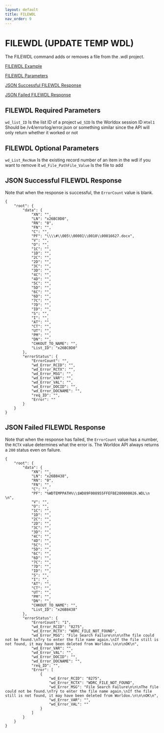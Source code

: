 ```yaml
---
layout: default
title: FILEWDL
nav_order: 9
---
```


# FILEWDL (UPDATE TEMP WDL)

The FILEWDL command adds or removes a file from the .wdl project. 

[FILEWDL Example](#filewdl-required-parameters)

[FILEWDL Parameters](#filewdl-optional-parameters)

[JSON Successful FILEWDL Response](#json-successful-filewdl-response)

[JSON Failed FILEWDL Response](#json-failed-filewdl-response)


## FILEWDL Required Parameters
`wd_list_ID`
	Is the list ID of a project
`wd_SID`
	Is the Worldox session ID
`Html1`
	Should be /v4/errorlog/error.json or something similar since the API will only return whether it worked or not
## FILEWDL Optional Parameters
`wd_List_RecNum`
	Is the existing record number of an item in the wdl if you want to remove it
`wd_File_PathFile_Value`
	Is the file to add

## JSON Successful FILEWDL Response

Note that when the response is successful, the `ErrorCount` value is blank. 

```
{
    "root": {
        "data": {
            "XN": "",
            "LN": "x26BC0D0",
            "RN": "0",
            "FN": "",
            "C": "",
            "PF": "\\\\#\\005\\00001\\0010\\00016627.docx",
            "V": "",
            "O": "",
            "1C": "",
            "1D": "",
            "2C": "",
            "2D": "",
            "3C": "",
            "3D": "",
            "4C": "",
            "4D": "",
            "5C": "",
            "5D": "",
            "6C": "",
            "6D": "",
            "7C": "",
            "7D": "",
            "ID": "",
            "S": "",
            "I": "",
            "AT": "",
            "CT": "",
            "UT": "",
            "PM": "",
            "DN": "",
            "CHKOUT_TO_NAME": "",
            "List_ID": "x26BC0D0"
        },
        "errorStatus": {
            "ErrorCount": "",
            "wd_Error_RCID": "",
            "wd_Error_RCTX": "",
            "wd_Error_MSG": "",
            "wd_Error_VAR": "",
            "wd_Error_VAL": "",
            "wd_Error_DOCID": "",
            "wd_Error_DOCNAME": "",
            "req_ID": "",
            "Error": ""
        }
    }
}
```

## JSON Failed FILEWDL Response

Note that when the response has failed, the `ErrorCount` value has a number, the `RCTX` value determines what the error is. The Worldox API always returns a `200` status even on failure.  

```
{
    "root": {
        "data": {
            "XN": "",
            "LN": "x26B8438",
            "RN": "0",
            "FN": "",
            "C": "",
            "PF": "%WDTEMPPATH%\\$WD89F008955FFEFBE200000026.WDL\n \n",
            "V": "",
            "O": "",
            "1C": "",
            "1D": "",
            "2C": "",
            "2D": "",
            "3C": "",
            "3D": "",
            "4C": "",
            "4D": "",
            "5C": "",
            "5D": "",
            "6C": "",
            "6D": "",
            "7C": "",
            "7D": "",
            "ID": "",
            "S": "",
            "I": "",
            "AT": "",
            "CT": "",
            "UT": "",
            "PM": "",
            "DN": "",
            "CHKOUT_TO_NAME": "",
            "List_ID": "x26B8438"
        },
        "errorStatus": {
            "ErrorCount": "1",
            "wd_Error_RCID": "8275",
            "wd_Error_RCTX": "WDRC_FILE_NOT_FOUND",
            "wd_Error_MSG": "File Search Failure\n\n\nThe file could not be found.\nTry to enter the file name again.\nIf the file still is not found, it may have been deleted from Worldox.\n\n\nOK\n",
            "wd_Error_VAR": "",
            "wd_Error_VAL": "",
            "wd_Error_DOCID": "",
            "wd_Error_DOCNAME": "",
            "req_ID": "",
            "Error": [
                {
                    "wd_Error_RCID": "8275",
                    "wd_Error_RCTX": "WDRC_FILE_NOT_FOUND",
                    "wd_Error_MSG": "File Search Failure\n\n\nThe file could not be found.\nTry to enter the file name again.\nIf the file still is not found, it may have been deleted from Worldox.\n\n\nOK\n",
                    "wd_Error_VAR": "",
                    "wd_Error_VAL": ""
                }
            ]
        }
    }
}
```
